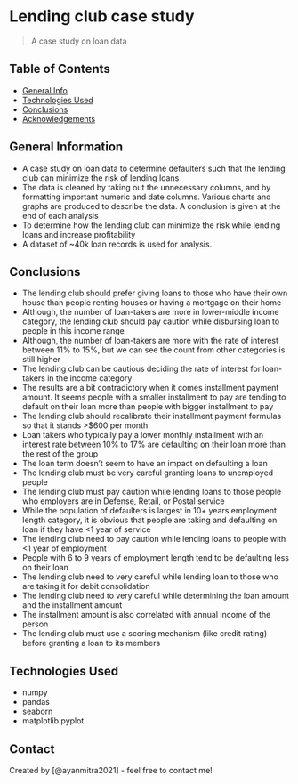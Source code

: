 # Lending club case study
> A case study on loan data 

## Table of Contents
* [General Info](#general-information)
* [Technologies Used](#technologies-used)
* [Conclusions](#conclusions)
* [Acknowledgements](#acknowledgements)

<!-- You can include any other section that is pertinent to your problem -->

## General Information
- A case study on loan data to determine defaulters such that the lending club can minimize the risk of lending loans
- The data is cleaned by taking out the unnecessary columns, and by formatting important numeric and date columns. Various charts and graphs are produced to describe the data. A conclusion is given at the end of each analysis
- To determine how the lending club can minimize the risk while lending loans and increase profitability 
- A dataset of ~40k loan records is used for analysis.

<!-- You don't have to answer all the questions - just the ones relevant to your project. -->

## Conclusions
- The lending club should prefer giving loans to those who have their own house than people renting houses or having a mortgage on their home
- Although, the number of loan-takers are more in lower-middle income category, the lending club should pay caution while disbursing loan to people in this income range
- Although, the number of loan-takers are more with the rate of interest between 11% to 15%, but we can see the count from other categories is still higher
- The lending club can be cautious deciding the rate of interest for loan-takers in the income category 
- The results are a bit contradictory when it comes installment payment amount. It seems people with a smaller installment to pay are tending to default on their loan more than people with bigger installment to pay
- The lending club should recalibrate their installment payment formulas so that it stands >$600 per month
- Loan takers who typically pay a lower monthly installment with an interest rate between 10% to 17% are defaulting on their loan more than the rest of the group
- The loan term doesn’t seem to have an impact on defaulting a loan
- The lending club must be very careful granting loans to unemployed people
- The lending club must pay caution while lending loans to those people who employers are in Defense, Retail, or Postal service
- While the population of defaulters is largest in 10+ years employment length category, it is obvious that people are taking and defaulting on loan if they have <1 year of service
- The lending club need to pay caution while lending loans to people with <1 year of employment
- People with 6 to 9 years of employment length tend to be defaulting less on their loan
- The lending club need to very careful while lending loan to those who are taking it for debit consolidation 
- The lending club need to very careful while determining the loan amount and the installment amount 
- The installment amount is also correlated with annual income of the person
- The lending club must use a scoring mechanism (like credit rating) before granting a loan to its members 


<!-- You don't have to answer all the questions - just the ones relevant to your project. -->


## Technologies Used
- numpy
- pandas
- seaborn
- matplotlib.pyplot

<!-- As the libraries versions keep on changing, it is recommended to mention the version of library used in this project -->


## Contact
Created by [@ayanmitra2021] - feel free to contact me!


<!-- Optional -->
<!-- ## License -->
<!-- This project is open source and available under the [... License](). -->

<!-- You don't have to include all sections - just the one's relevant to your project -->